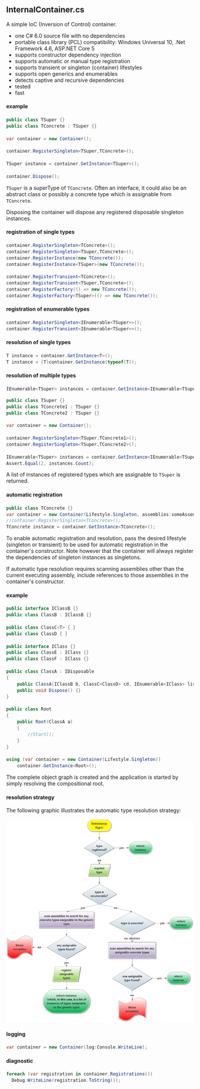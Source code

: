 ## InternalContainer.cs
A simple IoC (Inversion of Control) container.
- one C# 6.0 source file with no dependencies
- portable class library (PCL) compatibility: Windows Universal 10, .Net Framework 4.6, ASP.NET Core 5
- supports constructor dependency injection
- supports automatic or manual type registration
- supports transient or singleton (container) lifestyles
- supports open generics and enumerables
- detects captive and recursive dependencies
- tested
- fast

#### example
```csharp
public class TSuper {}
public class TConcrete : TSuper {}

var container = new Container();

container.RegisterSingleton<TSuper,TConcrete>();

TSuper instance = container.GetInstance<TSuper>();

container.Dispose();
```
`TSuper` is a superType of `TConcrete`. Often an interface, it could also be an abstract class or possibly a concrete type which is assignable from `TConcrete`.  

Disposing the container will dispose any registered disposable singleton instances.

#### registration of single types
```csharp
container.RegisterSingleton<TConcrete>();
container.RegisterSingleton<TSuper,TConcrete>();
container.RegisterInstance(new TConcrete());
container.RegisterInstance<TSuper>(new TConcrete());

container.RegisterTransient<TConcrete>();
container.RegisterTransient<TSuper,TConcrete>();
container.RegisterFactory(() => new TConcrete());
container.RegisterFactory<TSuper>(() => new TConcrete());
```
#### registration of enumerable types
```csharp
container.RegisterSingleton<IEnumerable<TSuper>>();
container.RegisterTransient<IEnumerable<TSuper>>();
```
#### resolution of single types
```csharp
T instance = container.GetInstance<T>();
T instance = (T)container.GetInstance(typeof(T));
```
#### resolution of multiple types
```csharp
IEnumerable<TSuper> instances = container.GetInstance<IEnumerable<TSuper>>();
```
```csharp
public class TSuper {}
public class TConcrete1 : TSuper {}
public class TConcrete2 : TSuper {}

var container = new Container();

container.RegisterSingleton<TSuper,TConcrete1>();
container.RegisterSingleton<TSuper,TConcrete2>();

IEnumerable<TSuper> instances = container.GetInstance<IEnumerable<TSuper>>();
Assert.Equal(2, instances.Count);
```
A list of instances of registered types which are assignable to `TSuper` is returned.

#### automatic registration
```csharp
public class TConcrete {}
var container = new Container(Lifestyle.Singleton, assemblies:someAssembly);
//container.RegisterSingleton<TConcrete>();
TConcrete instance = container.GetInstance<TConcrete>();
```
To enable automatic registration and resolution, pass the desired lifestyle (singleton or transient) to be used for automatic registration in the container's constructor. Note however that the container will always register the dependencies of singleton instances as singletons.

If automatic type resolution requires scanning assemblies other than the current executing assembly, include references to those assemblies in the container's constructor.

#### example
```csharp
public interface IClassB {}
public class ClassB : IClassB {}

public class ClassC<T> { }
public class ClassD { }

public interface IClass {}
public class ClassE : IClass {}
public class ClassF : IClass {}

public class ClassA : IDisposable
{
    public ClassA(IClassB b, ClassC<ClassD> cd, IEnumerable<IClass> list) {}
    public void Dispose() {}
}

public class Root
{
    public Root(ClassA a)
    {
        //Start();
    }
}

using (var container = new Container(Lifestyle.Singleton))
    container.GetInstance<Root>();
```
The complete object graph is created and the application is started by simply resolving the compositional root. 

#### resolution strategy
The following graphic illustrates the automatic type resolution strategy:

![Image of Resolution Strategy](https://github.com/dshe/InternalContainer/blob/master/TypeResolutionFlowChart.png)

#### logging
```csharp
var container = new Container(log:Console.WriteLine);
```
#### diagnostic
```csharp
foreach (var registration in container.Registrations())
  Debug.WriteLine(registration.ToString());
```
